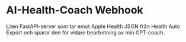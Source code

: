 # AI-Health-Coach Webhook

Liten FastAPI-server som tar emot Apple Health JSON
från Health Auto Export och sparar den för vidare
bearbetning av min GPT-coach.
